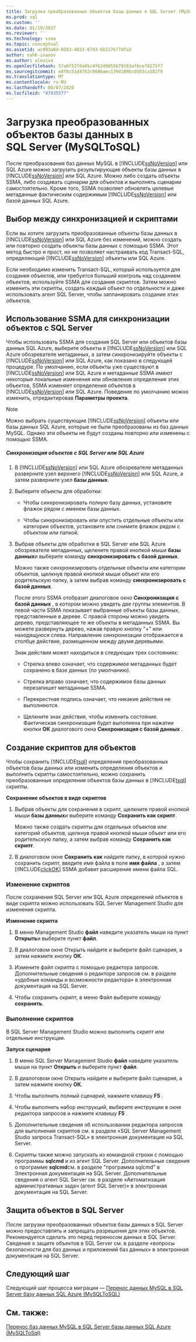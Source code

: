 ```yaml
---
title: Загрузка преобразованных объектов базы данных в SQL Server (MySQLToSQL) | Документация Майкрософт
ms.prod: sql
ms.custom: ''
ms.date: 01/19/2017
ms.reviewer: ''
ms.technology: ssma
ms.topic: conceptual
ms.assetid: ac993a6d-0283-4823-8793-6b217677dfa3
author: nahk-ivanov
ms.author: alexiva
ms.openlocfilehash: 57a6f527da05c4f62d9055b70193af6ce74275f7
ms.sourcegitcommit: e8f6c51d4702c0046aec1394109bc0503ca182f0
ms.translationtype: MT
ms.contentlocale: ru-RU
ms.lasthandoff: 08/07/2020
ms.locfileid: "87935577"
---
```

# <a name="loading-converted-database-objects-into-sql-server-mysqltosql"></a>Загрузка преобразованных объектов базы данных в SQL Server (MySQLToSQL)
После преобразования баз данных MySQL в [!INCLUDE[ssNoVersion](../../includes/ssnoversion-md.md)] или SQL Azure можно загрузить результирующие объекты базы данных в [!INCLUDE[ssNoVersion](../../includes/ssnoversion-md.md)] или SQL Azure. Можно либо создать объекты SSMA, либо создавать сценарии для объектов и выполнять сценарии самостоятельно. Кроме того, SSMA позволяет обновлять целевые метаданные фактическим содержимым [!INCLUDE[ssNoVersion](../../includes/ssnoversion-md.md)] или базой данных SQL Azure.  
  
## <a name="choosing-between-synchronization-and-scripts"></a>Выбор между синхронизацией и скриптами  
Если вы хотите загрузить преобразованные объекты базы данных в [!INCLUDE[ssNoVersion](../../includes/ssnoversion-md.md)] или SQL Azure без изменений, можно создать или повторно создать объекты базы данных с помощью SSMA. Этот метод быстро и прост, но не позволяет настраивать код Transact-SQL, определяющий [!INCLUDE[ssNoVersion](../../includes/ssnoversion-md.md)] объекты или SQL Azure.  
  
Если необходимо изменить Transact-SQL, который используется для создания объектов, или требуется больший контроль над созданием объектов, используйте SSMA для создания скриптов. Затем можно изменить эти скрипты, создать каждый объект по отдельности и даже использовать агент SQL Server, чтобы запланировать создание этих объектов.  
  
## <a name="using-ssma-to-synchronize-objects-with-sql-server"></a>Использование SSMA для синхронизации объектов с SQL Server  
Чтобы использовать SSMA для создания SQL Server или объектов базы данных SQL Azure, выберите объекты в [!INCLUDE[ssNoVersion](../../includes/ssnoversion-md.md)] или SQL Azure обозревателе метаданных, а затем синхронизируйте объекты с [!INCLUDE[ssNoVersion](../../includes/ssnoversion-md.md)] или SQL Azure, как показано в следующей процедуре. По умолчанию, если объекты уже существуют в [!INCLUDE[ssNoVersion](../../includes/ssnoversion-md.md)] или SQL Azure и метаданные SSMA имеют некоторые локальные изменения или обновления определения этих объектов, SSMA изменяет определения объектов в [!INCLUDE[ssNoVersion](../../includes/ssnoversion-md.md)] или SQL Azure. Поведение по умолчанию можно изменить, отредактировав **Параметры проекта**.  
  
> [!NOTE]  
> Можно выбрать существующие [!INCLUDE[ssNoVersion](../../includes/ssnoversion-md.md)] объекты или базы данных SQL Azure, которые не были преобразованы из баз данных MySQL. Однако эти объекты не будут созданы повторно или изменены с помощью SSMA.  
  
##### <a name="to-synchronize-objects-with-sql-server-or-sql-azure"></a>Синхронизация объектов с SQL Server или SQL Azure  
  
1.  В [!INCLUDE[ssNoVersion](../../includes/ssnoversion-md.md)] или SQL Azure обозревателе метаданных разверните узел верхнего [!INCLUDE[ssNoVersion](../../includes/ssnoversion-md.md)] или SQL Azure, а затем разверните узел **базы данных**.  
  
2.  Выберите объекты для обработки:  
  
    -   Чтобы синхронизировать полную базу данных, установите флажок рядом с именем базы данных.  
  
    -   Чтобы синхронизировать или опустить отдельные объекты или категории объектов, установите или снимите флажок рядом с объектом или папкой.  
  
3.  Выбрав объекты для обработки в SQL Server или SQL Azure обозревателе метаданных, щелкните правой кнопкой мыши **базы данных**и выберите команду **синхронизировать с базой данных**.  
  
    Можно также синхронизировать отдельные объекты или категории объектов, щелкнув правой кнопкой мыши объект или его родительскую папку, а затем выбрав команду **синхронизировать с базой данных**.  
  
    После этого SSMA отобразит диалоговое окно **Синхронизация с базой данных** , в котором можно увидеть две группы элементов. В левой части SSMA показывает выбранные объекты базы данных, представленные в дереве. С правой стороны можно увидеть дерево, представляющее те же объекты в метаданных SSMA. Вы можете развернуть дерево, нажав правую кнопку "+" или находящуюся слева. Направление синхронизации отображается в столбце действие, размещенном между двумя деревьями.  
  
    Знак действия может находиться в следующих трех состояниях:  
  
    -   Стрелка влево означает, что содержимое метаданных будет сохранено в базе данных (по умолчанию).  
  
    -   Стрелка вправо означает, что содержимое базы данных перезапишет метаданные SSMA.  
  
    -   Перекрестная подпись означает, что никакие действия не выполняются.  
  
    -   Щелкните знак действия, чтобы изменить состояние. Фактическая синхронизация будет выполнена при нажатии кнопки **ОК** диалогового окна **Синхронизация с базой данных** .  
  
## <a name="scripting-objects"></a>Создание скриптов для объектов  
Чтобы сохранить [!INCLUDE[tsql](../../includes/tsql-md.md)] определения преобразованных объектов базы данных или изменить определения объектов и выполнить скрипты самостоятельно, можно сохранить преобразованные определения объектов базы данных в [!INCLUDE[tsql](../../includes/tsql-md.md)] скрипты.  
  
**Сохранение объектов в виде скриптов**  
  
1.  Выбрав объекты для сохранения в скрипт, щелкните правой кнопкой мыши **базы данных**и выберите команду **Сохранить как скрипт**.  
  
    Можно также создать скрипты для отдельных объектов или категорий объектов, щелкнув правой кнопкой мыши объект или его родительскую папку, а затем выбрав команду **Сохранить как скрипт**.  
  
2.  В диалоговом окне **Сохранить как** найдите папку, в которой нужно сохранить скрипт, введите имя файла в поле **имя файла** , а затем [!INCLUDE[clickOK](../../includes/clickok-md.md)] SSMA добавит расширение имени файла SQL.  
  
### <a name="modifying-scripts"></a>Изменение скриптов  
После сохранения SQL Server или SQL Azure определений объектов в виде скрипта можно использовать SQL Server Management Studio для изменения скрипта.  
  
**Изменение скрипта**  
  
1.  В меню Management Studio **файл** наведите указатель мыши на пункт **Открыть**и выберите пункт **файл**.  
  
2.  В диалоговом окне Открыть найдите и выберите файл сценария, а затем нажмите кнопку **ОК**.  
  
3.  Измените файл скрипта с помощью редактора запросов. Дополнительные сведения о редакторе запросов см. в разделе «удобные команды и возможности редактора» в электронная документация на SQL Server.  
  
4.  Чтобы сохранить скрипт, в меню Файл выберите команду **сохранить**.  
  
### <a name="running-scripts"></a>Выполнение скриптов  
В SQL Server Management Studio можно выполнить скрипт или отдельные инструкции.  
  
**Запуск сценария**  
  
1.  В меню SQL Server Management Studio **файл** наведите указатель мыши на пункт **Открыть** и выберите пункт **файл**.  
  
2.  В диалоговом окне Открыть найдите и выберите файл сценария, а затем нажмите кнопку **ОК**.  
  
3.  Чтобы выполнить полный сценарий, нажмите клавишу **F5** .  
  
4.  Чтобы выполнить набор инструкций, выберите инструкции в окне редактора запросов и нажмите клавишу **F5** .  
  
5.  Дополнительные сведения об использовании редактора запросов для выполнения скриптов см. в разделе «SQL Server Management Studio запроса Transact-SQL» в электронная документация на SQL Server.  
  
6.  Скрипты также можно запускать из командной строки с помощью программы **sqlcmd** и из агент SQL Server. Дополнительные сведения о программе **sqlcmd**см. в разделе "программа sqlcmd" в Электронная документация на SQL Server. Дополнительные сведения о агент SQL Server см. в разделе «Автоматизация административных задач (агент SQL Server)» в электронная документация на SQL Server.  
  
## <a name="securing-objects-in-sql-server"></a>Защита объектов в SQL Server  
После загрузки преобразованных объектов базы данных в SQL Server можно предоставлять и запрещать разрешения для этих объектов. Рекомендуется сделать это перед переносом данных в SQL Server. Сведения о защите объектов в SQL Server см. в разделе «вопросы безопасности для баз данных и приложений баз данных» в электронная документация на SQL Server.  
  
## <a name="next-step"></a>Следующий шаг  
Следующий шаг процесса миграции — [Перенос данных MySQL в SQL Server базу данных SQL Azure &#40;MySQLToSQL&#41;](../../ssma/mysql/migrating-mysql-data-into-sql-server-azure-sql-db-mysqltosql.md)  
  
## <a name="see-also"></a>См. также:  
[Перенос баз данных MySQL в SQL Server базы данных SQL Azure &#40;MySQLToSql&#41;](../../ssma/mysql/migrating-mysql-databases-to-sql-server-azure-sql-db-mysqltosql.md)  
  
